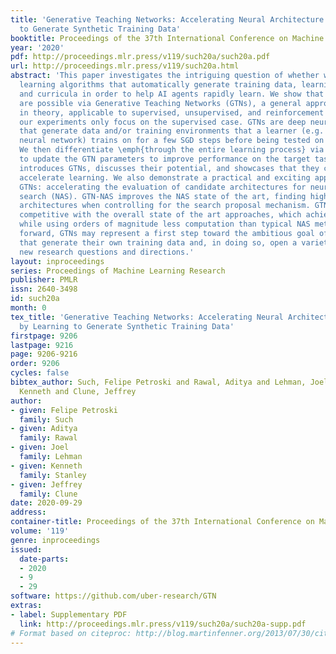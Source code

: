 ```yaml
---
title: 'Generative Teaching Networks: Accelerating Neural Architecture Search by Learning
  to Generate Synthetic Training Data'
booktitle: Proceedings of the 37th International Conference on Machine Learning
year: '2020'
pdf: http://proceedings.mlr.press/v119/such20a/such20a.pdf
url: http://proceedings.mlr.press/v119/such20a.html
abstract: 'This paper investigates the intriguing question of whether we can create
  learning algorithms that automatically generate training data, learning environments,
  and curricula in order to help AI agents rapidly learn. We show that such algorithms
  are possible via Generative Teaching Networks (GTNs), a general approach that is,
  in theory, applicable to supervised, unsupervised, and reinforcement learning, although
  our experiments only focus on the supervised case. GTNs are deep neural networks
  that generate data and/or training environments that a learner (e.g. a freshly initialized
  neural network) trains on for a few SGD steps before being tested on a target task.
  We then differentiate \emph{through the entire learning process} via meta-gradients
  to update the GTN parameters to improve performance on the target task. This paper
  introduces GTNs, discusses their potential, and showcases that they can substantially
  accelerate learning. We also demonstrate a practical and exciting application of
  GTNs: accelerating the evaluation of candidate architectures for neural architecture
  search (NAS). GTN-NAS improves the NAS state of the art, finding higher performing
  architectures when controlling for the search proposal mechanism. GTN-NAS also is
  competitive with the overall state of the art approaches, which achieve top performance
  while using orders of magnitude less computation than typical NAS methods. Speculating
  forward, GTNs may represent a first step toward the ambitious goal of algorithms
  that generate their own training data and, in doing so, open a variety of interesting
  new research questions and directions.'
layout: inproceedings
series: Proceedings of Machine Learning Research
publisher: PMLR
issn: 2640-3498
id: such20a
month: 0
tex_title: 'Generative Teaching Networks: Accelerating Neural Architecture Search
  by Learning to Generate Synthetic Training Data'
firstpage: 9206
lastpage: 9216
page: 9206-9216
order: 9206
cycles: false
bibtex_author: Such, Felipe Petroski and Rawal, Aditya and Lehman, Joel and Stanley,
  Kenneth and Clune, Jeffrey
author:
- given: Felipe Petroski
  family: Such
- given: Aditya
  family: Rawal
- given: Joel
  family: Lehman
- given: Kenneth
  family: Stanley
- given: Jeffrey
  family: Clune
date: 2020-09-29
address: 
container-title: Proceedings of the 37th International Conference on Machine Learning
volume: '119'
genre: inproceedings
issued:
  date-parts:
  - 2020
  - 9
  - 29
software: https://github.com/uber-research/GTN
extras:
- label: Supplementary PDF
  link: http://proceedings.mlr.press/v119/such20a/such20a-supp.pdf
# Format based on citeproc: http://blog.martinfenner.org/2013/07/30/citeproc-yaml-for-bibliographies/
---
```

